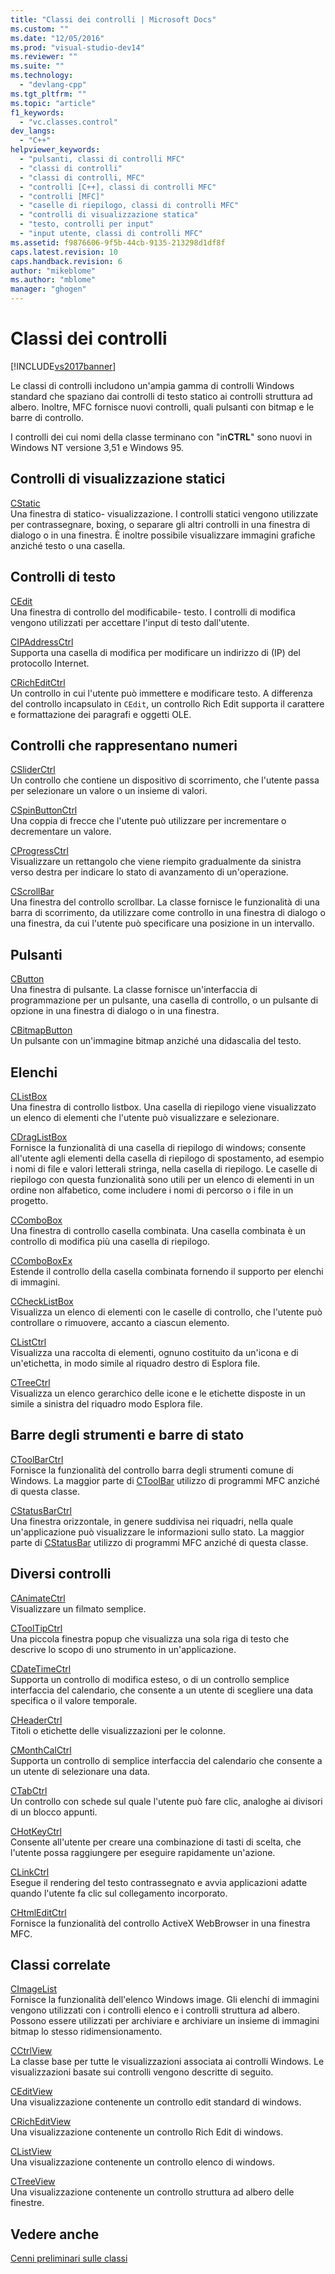 ```yaml
---
title: "Classi dei controlli | Microsoft Docs"
ms.custom: ""
ms.date: "12/05/2016"
ms.prod: "visual-studio-dev14"
ms.reviewer: ""
ms.suite: ""
ms.technology: 
  - "devlang-cpp"
ms.tgt_pltfrm: ""
ms.topic: "article"
f1_keywords: 
  - "vc.classes.control"
dev_langs: 
  - "C++"
helpviewer_keywords: 
  - "pulsanti, classi di controlli MFC"
  - "classi di controlli"
  - "classi di controlli, MFC"
  - "controlli [C++], classi di controlli MFC"
  - "controlli [MFC]"
  - "caselle di riepilogo, classi di controlli MFC"
  - "controlli di visualizzazione statica"
  - "testo, controlli per input"
  - "input utente, classi di controlli MFC"
ms.assetid: f9876606-9f5b-44cb-9135-213298d1df8f
caps.latest.revision: 10
caps.handback.revision: 6
author: "mikeblome"
ms.author: "mblome"
manager: "ghogen"
---
```

# Classi dei controlli
[!INCLUDE[vs2017banner](../assembler/inline/includes/vs2017banner.md)]

Le classi di controlli includono un'ampia gamma di controlli Windows standard che spaziano dai controlli di testo statico ai controlli struttura ad albero.  Inoltre, MFC fornisce nuovi controlli, quali pulsanti con bitmap e le barre di controllo.  
  
 I controlli dei cui nomi della classe terminano con "in**CTRL**" sono nuovi in Windows NT versione 3,51 e Windows 95.  
  
## Controlli di visualizzazione statici  
 [CStatic](../mfc/reference/cstatic-class.md)  
 Una finestra di statico\- visualizzazione.  I controlli statici vengono utilizzate per contrassegnare, boxing, o separare gli altri controlli in una finestra di dialogo o in una finestra.  È inoltre possibile visualizzare immagini grafiche anziché testo o una casella.  
  
## Controlli di testo  
 [CEdit](../mfc/reference/cedit-class.md)  
 Una finestra di controllo del modificabile\- testo.  I controlli di modifica vengono utilizzati per accettare l'input di testo dall'utente.  
  
 [CIPAddressCtrl](../mfc/reference/cipaddressctrl-class.md)  
 Supporta una casella di modifica per modificare un indirizzo di \(IP\) del protocollo Internet.  
  
 [CRichEditCtrl](../mfc/reference/cricheditctrl-class.md)  
 Un controllo in cui l'utente può immettere e modificare testo.  A differenza del controllo incapsulato in `CEdit`, un controllo Rich Edit supporta il carattere e formattazione dei paragrafi e oggetti OLE.  
  
## Controlli che rappresentano numeri  
 [CSliderCtrl](../mfc/reference/csliderctrl-class.md)  
 Un controllo che contiene un dispositivo di scorrimento, che l'utente passa per selezionare un valore o un insieme di valori.  
  
 [CSpinButtonCtrl](../mfc/reference/cspinbuttonctrl-class.md)  
 Una coppia di frecce che l'utente può utilizzare per incrementare o decrementare un valore.  
  
 [CProgressCtrl](../mfc/reference/cprogressctrl-class.md)  
 Visualizzare un rettangolo che viene riempito gradualmente da sinistra verso destra per indicare lo stato di avanzamento di un'operazione.  
  
 [CScrollBar](../mfc/reference/cscrollbar-class.md)  
 Una finestra del controllo scrollbar.  La classe fornisce le funzionalità di una barra di scorrimento, da utilizzare come controllo in una finestra di dialogo o una finestra, da cui l'utente può specificare una posizione in un intervallo.  
  
## Pulsanti  
 [CButton](../mfc/reference/cbutton-class.md)  
 Una finestra di pulsante.  La classe fornisce un'interfaccia di programmazione per un pulsante, una casella di controllo, o un pulsante di opzione in una finestra di dialogo o in una finestra.  
  
 [CBitmapButton](../mfc/reference/cbitmapbutton-class.md)  
 Un pulsante con un'immagine bitmap anziché una didascalia del testo.  
  
## Elenchi  
 [CListBox](../mfc/reference/clistbox-class.md)  
 Una finestra di controllo listbox.  Una casella di riepilogo viene visualizzato un elenco di elementi che l'utente può visualizzare e selezionare.  
  
 [CDragListBox](../mfc/reference/cdraglistbox-class.md)  
 Fornisce la funzionalità di una casella di riepilogo di windows; consente all'utente agli elementi della casella di riepilogo di spostamento, ad esempio i nomi di file e valori letterali stringa, nella casella di riepilogo.  Le caselle di riepilogo con questa funzionalità sono utili per un elenco di elementi in un ordine non alfabetico, come includere i nomi di percorso o i file in un progetto.  
  
 [CComboBox](../mfc/reference/ccombobox-class.md)  
 Una finestra di controllo casella combinata.  Una casella combinata è un controllo di modifica più una casella di riepilogo.  
  
 [CComboBoxEx](../mfc/reference/ccomboboxex-class.md)  
 Estende il controllo della casella combinata fornendo il supporto per elenchi di immagini.  
  
 [CCheckListBox](../mfc/reference/cchecklistbox-class.md)  
 Visualizza un elenco di elementi con le caselle di controllo, che l'utente può controllare o rimuovere, accanto a ciascun elemento.  
  
 [CListCtrl](../mfc/reference/clistctrl-class.md)  
 Visualizza una raccolta di elementi, ognuno costituito da un'icona e di un'etichetta, in modo simile al riquadro destro di Esplora file.  
  
 [CTreeCtrl](../mfc/reference/ctreectrl-class.md)  
 Visualizza un elenco gerarchico delle icone e le etichette disposte in un simile a sinistra del riquadro modo Esplora file.  
  
## Barre degli strumenti e barre di stato  
 [CToolBarCtrl](../mfc/reference/ctoolbarctrl-class.md)  
 Fornisce la funzionalità del controllo barra degli strumenti comune di Windows.  La maggior parte di [CToolBar](../mfc/reference/ctoolbar-class.md) utilizzo di programmi MFC anziché di questa classe.  
  
 [CStatusBarCtrl](../mfc/reference/cstatusbarctrl-class.md)  
 Una finestra orizzontale, in genere suddivisa nei riquadri, nella quale un'applicazione può visualizzare le informazioni sullo stato.  La maggior parte di [CStatusBar](../mfc/reference/cstatusbar-class.md) utilizzo di programmi MFC anziché di questa classe.  
  
## Diversi controlli  
 [CAnimateCtrl](../mfc/reference/canimatectrl-class.md)  
 Visualizzare un filmato semplice.  
  
 [CToolTipCtrl](../mfc/reference/ctooltipctrl-class.md)  
 Una piccola finestra popup che visualizza una sola riga di testo che descrive lo scopo di uno strumento in un'applicazione.  
  
 [CDateTimeCtrl](../mfc/reference/cdatetimectrl-class.md)  
 Supporta un controllo di modifica esteso, o di un controllo semplice interfaccia del calendario, che consente a un utente di scegliere una data specifica o il valore temporale.  
  
 [CHeaderCtrl](../mfc/reference/cheaderctrl-class.md)  
 Titoli o etichette delle visualizzazioni per le colonne.  
  
 [CMonthCalCtrl](../mfc/reference/cmonthcalctrl-class.md)  
 Supporta un controllo di semplice interfaccia del calendario che consente a un utente di selezionare una data.  
  
 [CTabCtrl](../mfc/reference/ctabctrl-class.md)  
 Un controllo con schede sul quale l'utente può fare clic, analoghe ai divisori di un blocco appunti.  
  
 [CHotKeyCtrl](../mfc/reference/chotkeyctrl-class.md)  
 Consente all'utente per creare una combinazione di tasti di scelta, che l'utente possa raggiungere per eseguire rapidamente un'azione.  
  
 [CLinkCtrl](../mfc/reference/clinkctrl-class.md)  
 Esegue il rendering del testo contrassegnato e avvia applicazioni adatte quando l'utente fa clic sul collegamento incorporato.  
  
 [CHtmlEditCtrl](../mfc/reference/chtmleditctrl-class.md)  
 Fornisce la funzionalità del controllo ActiveX WebBrowser in una finestra MFC.  
  
## Classi correlate  
 [CImageList](../mfc/reference/cimagelist-class.md)  
 Fornisce la funzionalità dell'elenco Windows image.  Gli elenchi di immagini vengono utilizzati con i controlli elenco e i controlli struttura ad albero.  Possono essere utilizzati per archiviare e archiviare un insieme di immagini bitmap lo stesso ridimensionamento.  
  
 [CCtrlView](../mfc/reference/cctrlview-class.md)  
 La classe base per tutte le visualizzazioni associata ai controlli Windows.  Le visualizzazioni basate sui controlli vengono descritte di seguito.  
  
 [CEditView](../mfc/reference/ceditview-class.md)  
 Una visualizzazione contenente un controllo edit standard di windows.  
  
 [CRichEditView](../mfc/reference/cricheditview-class.md)  
 Una visualizzazione contenente un controllo Rich Edit di windows.  
  
 [CListView](../mfc/reference/clistview-class.md)  
 Una visualizzazione contenente un controllo elenco di windows.  
  
 [CTreeView](../mfc/reference/ctreeview-class.md)  
 Una visualizzazione contenente un controllo struttura ad albero delle finestre.  
  
## Vedere anche  
 [Cenni preliminari sulle classi](../mfc/class-library-overview.md)